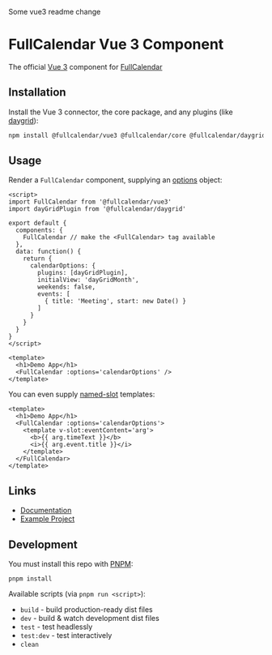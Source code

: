 Some vue3 readme change

# FullCalendar Vue 3 Component

The official [Vue 3](https://vuejs.org/) component for [FullCalendar](https://fullcalendar.io)

## Installation

Install the Vue 3 connector, the core package, and any plugins (like [daygrid](https://fullcalendar.io/docs/month-view)):

```sh
npm install @fullcalendar/vue3 @fullcalendar/core @fullcalendar/daygrid
```

## Usage

Render a `FullCalendar` component, supplying an [options](https://fullcalendar.io/docs#toc) object:

```vue
<script>
import FullCalendar from '@fullcalendar/vue3'
import dayGridPlugin from '@fullcalendar/daygrid'

export default {
  components: {
    FullCalendar // make the <FullCalendar> tag available
  },
  data: function() {
    return {
      calendarOptions: {
        plugins: [dayGridPlugin],
        initialView: 'dayGridMonth',
        weekends: false,
        events: [
          { title: 'Meeting', start: new Date() }
        ]
      }
    }
  }
}
</script>

<template>
  <h1>Demo App</h1>
  <FullCalendar :options='calendarOptions' />
</template>
```

You can even supply [named-slot](https://vuejs.org/guide/components/slots.html#named-slots) templates:

```vue
<template>
  <h1>Demo App</h1>
  <FullCalendar :options='calendarOptions'>
    <template v-slot:eventContent='arg'>
      <b>{{ arg.timeText }}</b>
      <i>{{ arg.event.title }}</i>
    </template>
  </FullCalendar>
</template>
```

## Links

- [Documentation](https://fullcalendar.io/docs/vue)
- [Example Project](https://github.com/fullcalendar/fullcalendar-examples/tree/main/vue3)

## Development

You must install this repo with [PNPM](https://pnpm.io/):

```
pnpm install
```

Available scripts (via `pnpm run <script>`):

- `build` - build production-ready dist files
- `dev` - build & watch development dist files
- `test` - test headlessly
- `test:dev` - test interactively
- `clean`
